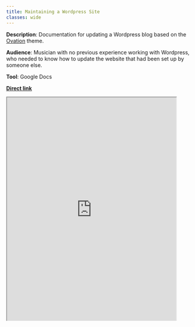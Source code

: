 ```yaml
---
title: Maintaining a Wordpress Site
classes: wide
---
```


**Description**: Documentation for updating a Wordpress blog based on the [Ovation](https://wordpress.com/theme/ovation) theme.

**Audience**: Musician with no previous experience working with Wordpress, who needed to know how to update the website that had been set up by someone else.

**Tool**: Google Docs

**[Direct link](https://docs.google.com/document/d/1wlkBTq6Rwg1tMQiab-yj6OGgkGLaWiQGeYRr8jmjg6E/edit?usp=sharing)**

<div style="position: relative; overflow: hidden; width: 100%; height: 600px">
<iframe width="90%" height="100%" src="https://docs.google.com/document/d/e/2PACX-1vTBHsSCUqvzmpUQG07ykPiHJ-qCx5T3UYEgqxY9jUDUk_vWfw5HiubNyAdZYWyzZv0EAD38pTlNfsKd/pub?embedded=true"></iframe></div>
